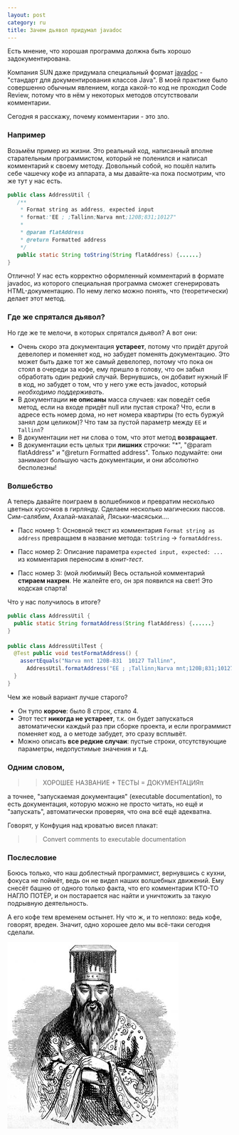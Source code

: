```yaml
---
layout: post
category: ru
title: Зачем дьявол придумал javadoc
---
```

Есть мнение, что хорошая программа должна быть хорошо задокументирована. 

Компания SUN даже придумала специальный формат [javadoc](https://ru.wikipedia.org/wiki/Javadoc) - "стандарт для документирования классов Java". 
В моей практике было совершенно обычным явлением, когда какой-то код не проходил Code Review, потому что в нём 
у некоторых методов отсутствовали комментарии. 

Сегодня я расскажу, почему комментарии - это зло.

<!--more-->

### Например
    
Возьмём пример из жизни. 
Это реальный код, написанный вполне старательным программистом, который не поленился и написал комментарий к своему методу. 
Довольный собой, но пошёл налить себе чашечку кофе из аппарата, а мы давайте-ка пока посмотрим, что же тут у нас есть.

```java
public class AddressUtil {
   /**
    * Format string as address, expected input
    * format:"EE ; ;Tallinn;Narva mnt;120B;831;10127"
    *
    * @param flatAddress
    * @return Formatted address
    */
   public static String toString(String flatAddress) {......}
}
```
 
Отлично! 
У нас есть корректно оформленный комментарий в формате javadoc, из которого специальная программа сможет сгенерировать 
HTML-документацию. По нему легко можно понять, что (теоретически) делает этот метод. 

### Где же спрятался дьявол?

Но где же те мелочи, в которых спрятался дьявол? А вот они:

* Очень скоро эта документация **устареет**, потому что придёт другой девелопер и поменяет код, но забудет поменять документацию. 
Это может быть даже тот же самый девелопер, потому что пока он стоял в очереди за кофе, ему пришло в голову, что он 
забыл обработать один редкий случай. Вернувшись, он добавит нужный IF в код, но забудет о том, что у него уже есть 
javadoc, который _необходимо поддерживать_.
* В документации **не описаны** масса случаев: как поведёт себя метод, если на входе придёт null или пустая строка? 
Что, если в адресе есть номер дома, но нет номера квартиры (то есть буржуй занял дом целиком)? 
Что там за пустой параметр между `EE` и `Tallinn`?
* В документации нет ни слова о том, что этот метод **возвращает**.
* В документации есть целых три **лишних** строчки: "*", "@param flatAddress" и "@return Formatted address". 
Только подумайте: они занимают большую часть документации, и они абсолютно бесполезны!

### Волшебство

А теперь давайте поиграем в волшебников и превратим несколько цветных кусочков в гирлянду. 
Сделаем несколько магических пассов. Сим-салябим, Ахалай-махалай, Ляськи-масяськи....

* Пасс номер 1: Основной текст из комментария `Format string as address` превращаем в название метода: `toString` -> `formatAddress`.

* Пасс номер 2: Описание параметра `expected input, expected: ...` из комментария переносим в _юнит-тест_.

* Пасс номер 3: (мой любимый) Весь остальной комментарий **стираем нахрен**. Не жалейте его, он зря появился на свет! Это кодская спарта!

Что у нас получилось в итоге?

```java
public class AddressUtil {
  public static String formatAddress(String flatAddress) {......}
}

public class AddressUtilTest {
  @Test public void testFormatAddress() {
    assertEquals("Narva mnt 120B-831  10127 Tallinn", 
      AddressUtil.formatAddress("EE ; ;Tallinn;Narva mnt;120B;831;10127"));
  }
}
```

Чем же новый вариант лучше старого?

* Он тупо **короче**: было 8 строк, стало 4.
* Этот тест **никогда не устареет**, т.к. он будет запускаться автоматически каждый раз при сборке проекта, и если 
программист поменяет код, а о методе забудет, это сразу всплывёт.
* Можно описать **все редкие случаи**: пустые строки, отсутствующие параметры, недопустимые значения и т.д.

### Одним словом,

>> ХОРОШЕЕ НАЗВАНИЕ + ТЕСТЫ = ДОКУМЕНТАЦИЯπ

а точнее, "запускаемая документация" (executable documentation), то есть документация, которую можно не просто читать, 
но ещё и "запускать", автоматически проверяя, что она всё ещё адекватна.

Говорят, у Конфуция над кроватью висел плакат: 

>> Convert comments to executable documentation

### Послесловие

Боюсь только, что наш доблестный программист, вернувшись с кухни, фокуса не поймёт, ведь он не видел наших 
волшебных движений. Ему снесёт башню от одного только факта, что его комментарии КТО-ТО НАГЛО ПОТЁР, и он постарается 
нас найти и уничтожить за такую подрывную деятельность. 

А его кофе тем временем остынет. Ну что ж, и то неплохо: ведь кофе, говорят, вреден. 
Значит, одно хорошее дело мы всё-таки сегодня сделали.

![Confucius](/public/img/confucius.jpg)